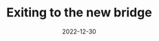 ---
title: "Exiting to the new bridge"
date: 2022-12-30
picture: /assets/camera-roll/2022/12/2022-12-30-exiting-to-the-new-bridge/20221230_230213809_iOS.jpg
thumbnail: /assets/camera-roll/2022/12/2022-12-30-exiting-to-the-new-bridge/20221230_230213809_iOS-thumbnail.jpg
type: picture
tags:
  - bridge
  - Saint Croix River
  - winter
  - photograph
---